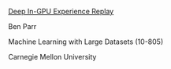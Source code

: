 [Deep In-GPU Experience Replay](https://github.com/bparr/gpu-experience-replay/blob/master/report.pdf)

Ben Parr

Machine Learning with Large Datasets (10-805)

Carnegie Mellon University


